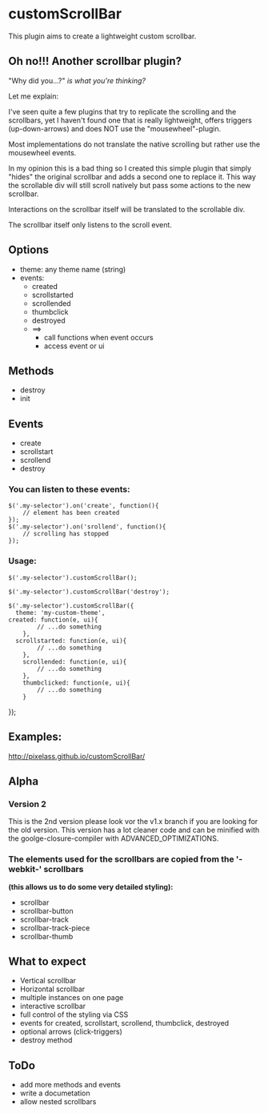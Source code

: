 # customScrollBar

This plugin aims to create a lightweight custom scrollbar.

## Oh no!!! Another scrollbar plugin?

"Why did you...?" *is what you're thinking?*

Let me explain:

I've seen quite a few plugins that try to replicate the scrolling and
the scrollbars, yet I haven't found one that is really lightweight,
offers triggers (up-down-arrows) and does NOT use the
"mousewheel"-plugin.

Most implementations do not translate the native scrolling but rather
use the mousewheel events.

In my opinion this is a bad thing so I created this simple plugin
that simply "hides" the original scrollbar and adds a second one to
replace it. This way the scrollable div will still scroll natively but
pass some actions to the new scrollbar.

Interactions on the scrollbar itself will be translated to the
scrollable div.

The scrollbar itself only listens to the scroll event.

## Options
* theme: any theme name (string)
* events:
    * created
    * scrollstarted
    * scrollended
    * thumbclick
    * destroyed
    * ==>
        * call functions when event occurs
        * access event or ui

## Methods
* destroy
* init

## Events
* create
* scrollstart
* scrollend
* destroy

### You can listen to these events:

    $('.my-selector').on('create', function(){
        // element has been created
    });
    $('.my-selector').on('srollend', function(){
        // scrolling has stopped
    });


### Usage:
    $('.my-selector').customScrollBar();

    $('.my-selector').customScrollBar('destroy');

    $('.my-selector').customScrollBar({
      theme: 'my-custom-theme',
    created: function(e, ui){
            // ...do something
        },
      scrollstarted: function(e, ui){
            // ...do something
        },
        scrollended: function(e, ui){
            // ...do something
        },
        thumbclicked: function(e, ui){
            // ...do something
        }
  });


## Examples:

http://pixelass.github.io/customScrollBar/

## Alpha
### Version 2

This is the 2nd version please look vor the v1.x branch if you are looking for the old version.
This version has a lot cleaner code and can be minified with the goolge-closure-compiler with ADVANCED_OPTIMIZATIONS.

### The elements used for the scrollbars are copied from the '-webkit-' scrollbars
**(this allows us to do some very detailed styling):**

* scrollbar
* scrollbar-button
* scrollbar-track
* scrollbar-track-piece
* scrollbar-thumb

## What to expect

* Vertical scrollbar
* Horizontal scrollbar
* multiple instances on one page
* interactive scrollbar
* full control of the styling via CSS
* events for created, scrollstart, scrollend, thumbclick, destroyed
* optional arrows (click-triggers)
* destroy method

## ToDo

* add more methods and events
* write a documetation
* allow nested scrollbars
